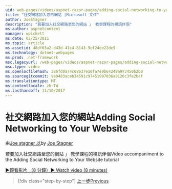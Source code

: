 ```yaml
---
uid: web-pages/videos/aspnet-razor-pages/adding-social-networking-to-your-website
title: "社交網路加入您的網站 |Microsoft 文件"
author: JoeStagner
description: "若要加入社交網路至您的網站 」 教學課程的視訊伴侶"
ms.author: aspnetcontent
manager: wpickett
ms.date: 02/25/2011
ms.topic: article
ms.assetid: 48df63a2-d43d-41c4-8143-9ef24ee22de9
ms.technology: dotnet-webpages
ms.prod: .net-framework
msc.legacyurl: /web-pages/videos/aspnet-razor-pages/adding-social-networking-to-your-website
msc.type: video
ms.openlocfilehash: 386fd0a74c68637e10fa7e9b64249a973450b2b0
ms.sourcegitcommit: 9a9483aceb34591c97451997036a9120c3fe2baf
ms.translationtype: MT
ms.contentlocale: zh-TW
ms.lasthandoff: 11/10/2017
---
```

<a name="adding-social-networking-to-your-website"></a><span data-ttu-id="f43c3-103">社交網路加入您的網站</span><span class="sxs-lookup"><span data-stu-id="f43c3-103">Adding Social Networking to Your Website</span></span>
====================
<span data-ttu-id="f43c3-104">由[Joe stagner 以](https://github.com/JoeStagner)</span><span class="sxs-lookup"><span data-stu-id="f43c3-104">by [Joe Stagner](https://github.com/JoeStagner)</span></span>

<span data-ttu-id="f43c3-105">若要加入社交網路至您的網站 」 教學課程的視訊伴侶</span><span class="sxs-lookup"><span data-stu-id="f43c3-105">Video accompaniment to the Adding Social Networking to Your Website tutorial</span></span>

[<span data-ttu-id="f43c3-106">&#9654;觀看影片 （8 分鐘）</span><span class="sxs-lookup"><span data-stu-id="f43c3-106">&#9654; Watch video (8 minutes)</span></span>](https://channel9.msdn.com/Blogs/ASP-NET-Site-Videos/adding-social-networking-to-your-website)

>[!div class="step-by-step"]
[<span data-ttu-id="f43c3-107">上一步</span><span class="sxs-lookup"><span data-stu-id="f43c3-107">Previous</span></span>](adding-search-to-your-web-site.md)
